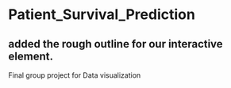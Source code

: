 # Patient_Survival_Prediction
## added the rough outline for our interactive element.
Final group project for Data visualization 
